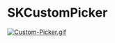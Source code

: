 # SKCustomPicker
[![Custom-Picker.gif](https://i.postimg.cc/MTMPggVx/Custom-Picker.gif)](https://postimg.cc/8JGm6KZn)
